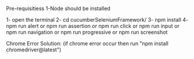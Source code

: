 Pre-requisitiess
1-Node should be installed 

1- open the terminal
2- cd cucumberSeleniumFramework/
3- npm install
4- npm run  alert
or npm run  assertion
or npm run  click
or npm run  input
or npm run  navigation
or npm run  progressive
or npm run  screenshot







Chrome Error Solution:
(if chrome error occur then run "npm install chromedriver@latest")
 
